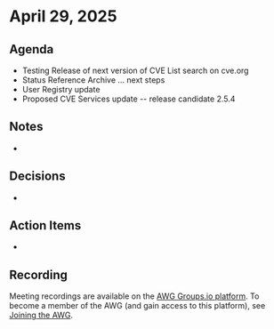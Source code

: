 # April 29, 2025

## Agenda

* Testing Release of next version of CVE List search on cve.org
* Status Reference Archive ... next steps
* User Registry update
* Proposed CVE Services update -- release candidate 2.5.4

## Notes

*

## Decisions

*

## Action Items

*

## Recording

Meeting recordings are available on the [AWG Groups.io platform](https://cve-cwe-programs.groups.io/g/AWG/files/MeetingRecordings).
To become a member of the AWG (and gain access to this platform), see [Joining the AWG](https://github.com/CVEProject/automation-working-group?tab=readme-ov-file#joining-the-awg).
